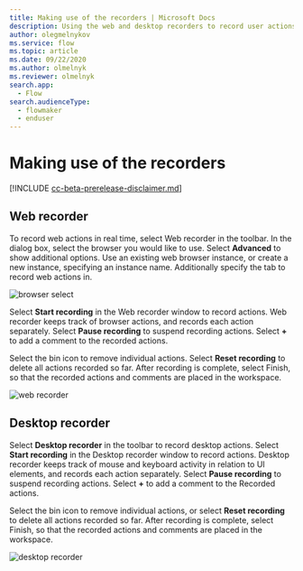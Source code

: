 ```yaml
---
title: Making use of the recorders | Microsoft Docs
description: Using the web and desktop recorders to record user actions.
author: olegmelnykov
ms.service: flow
ms.topic: article
ms.date: 09/22/2020
ms.author: olmelnyk
ms.reviewer: olmelnyk
search.app: 
  - Flow
search.audienceType: 
  - flowmaker
  - enduser
---
```



# Making use of the recorders

[!INCLUDE [cc-beta-prerelease-disclaimer.md](../../includes/cc-beta-prerelease-disclaimer.md)]

## Web recorder
To record web actions in real time, select Web recorder in the toolbar. In the dialog box, select the browser you would like to use. Select **Advanced** to show additional options. Use an existing web browser instance, or create a new instance, specifying an instance name. Additionally specify the tab to record web actions in.

![browser select](\media\making-use-recorders\browser-select.png)

Select **Start recording** in the Web recorder window to record actions. Web recorder keeps track of browser actions, and records each action separately. Select **Pause recording** to suspend recording actions. Select **+** to add a comment to the recorded actions.

Select the bin icon to remove individual actions. Select **Reset recording** to delete all actions recorded so far. After recording is complete, select Finish, so that the recorded actions and comments are placed in the workspace.

![web recorder](\media\making-use-recorders\web-recorder.png)

## Desktop recorder
Select **Desktop recorder** in the toolbar to record desktop actions. Select **Start recording** in the Desktop recorder window to record actions. Desktop recorder keeps track of mouse and keyboard activity in relation to UI elements, and records each action separately. Select **Pause recording** to suspend recording actions. Select **+** to add a comment to the Recorded actions.

Select the bin icon to remove individual actions, or select **Reset recording** to delete all actions recorded so far. After recording is complete, select Finish, so that the recorded actions and comments are placed in the workspace.

![desktop recorder](\media\making-use-recorders\desktop-recorder.png)